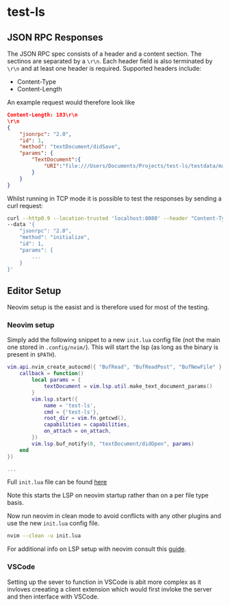 # test-ls

## JSON RPC Responses

The JSON RPC spec consists of a header and a content section. The sectinos are separated by a `\r\n`. Each header field is also terminated by `\r\n` and at least one header is required. Supported headers include:

-   Content-Type
-   Content-Length

An example request would therefore look like

```json
Content-Length: 183\r\n
\r\n
{
	"jsonrpc": "2.0",
	"id": 1,
	"method": "textDocument/didSave",
	"params": {
		"TextDocument":{
            "URI":"file:///Users/Documents/Projects/test-ls/testdata/main.test"
        }
	}
}
```

Whilst running in TCP mode it is possible to test the responses by sending a curl request:

```bash
curl --http0.9 --location-trusted 'localhost:8080' --header "Content-Type: application/json" \
--data '{
    "jsonrpc": "2.0",
    "method": "initialize",
    "id": 1,
    "params": {
        ...
    }
}'
```

## Editor Setup

Neovim setup is the easist and is therefore used for most of the testing.

### Neovim setup

Simply add the following snippet to a new `init.lua` config file (not the main one stored in `.config/nvim/`). This will start the lsp (as long as the binary is present in `$PATH`).

```lua
vim.api.nvim_create_autocmd({ "BufRead", "BufReadPost", "BufNewFile" }, {
    callback = function()
        local params = {
            textDocument = vim.lsp.util.make_text_document_params()
        }
        vim.lsp.start({
            name = 'test-ls',
            cmd = {'test-ls'},
            root_dir = vim.fn.getcwd(),
            capabilities = capabilities,
            on_attach = on_attach,
        })
        vim.lsp.buf_notify(0, "textDocument/didOpen", params)
    end
})

...

```

Full `init.lua` file can be found [here](testdata/init.lua)

Note this starts the LSP on neovim startup rather than on a per file type basis.

Now run neovim in clean mode to avoid conflicts with any other plugins and use the new `init.lua` config file.

```bash
nvim --clean -u init.lua
```

For additional info on LSP setup with neovim consult this [guide](https://neovim.io/doc/user/lsp.html).

### VSCode

Setting up the sever to function in VSCode is abit more complex as it invloves creeating a client extension which would first invloke the server and then interface with VSCode.
